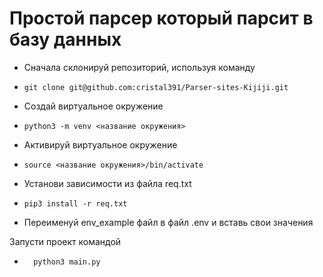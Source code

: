 # Простой парсер который парсит в базу данных

- Сначала склонируй репозиторий, используя команду


-     git clone git@github.com:cristal391/Parser-sites-Kijiji.git


- Создай виртуальное окружение

-     python3 -m venv <название окружения>


- Активируй виртуальное окружение

-     source <название окружения>/bin/activate

- Установи зависимости из файла req.txt

-     pip3 install -r req.txt

    
- Переименуй env_example файл в файл .env и вставь свои значения

Запусти проект командой

-       python3 main.py
